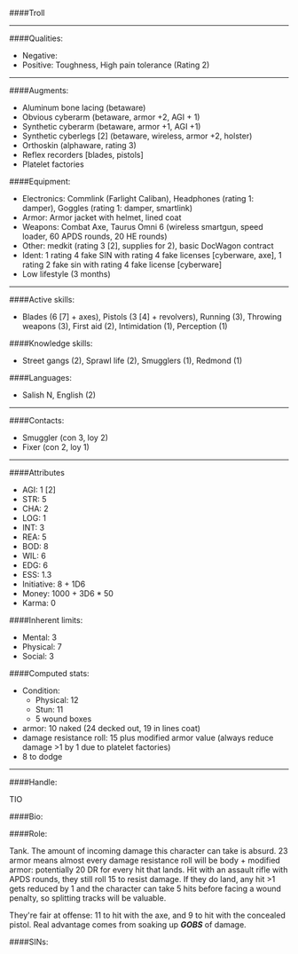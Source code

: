 ####Troll

____
####Qualities:

- Negative: 
- Positive: Toughness, High pain tolerance (Rating 2)

____
####Augments:

- Aluminum bone lacing (betaware)
- Obvious cyberarm (betaware, armor +2, AGI + 1)
- Synthetic cyberarm (betaware, armor +1, AGI +1)
- Synthetic cyberlegs \[2\] (betaware, wireless, armor +2, holster)
- Orthoskin (alphaware, rating 3)
- Reflex recorders [blades, pistols]
- Platelet factories

####Equipment:

- Electronics: Commlink (Farlight Caliban), Headphones (rating 1: damper), Goggles (rating 1: damper, smartlink)
- Armor: Armor jacket with helmet, lined coat
- Weapons: Combat Axe, Taurus Omni 6 (wireless smartgun, speed loader, 60 APDS rounds, 20 HE rounds)
- Other: medkit (rating 3 [2], supplies for 2), basic DocWagon contract
- Ident: 1 rating 4 fake SIN with rating 4 fake licenses [cyberware, axe], 1 rating 2 fake sin with rating 4 fake license [cyberware]
- Low lifestyle (3 months)

____
####Active skills:

- Blades (6 [7] + axes), Pistols (3 [4] + revolvers), Running (3), Throwing weapons (3), First aid (2), Intimidation (1), Perception (1)

####Knowledge skills:

- Street gangs (2), Sprawl life (2), Smugglers (1), Redmond (1)

####Languages:

- Salish N, English (2)

____
####Contacts:

- Smuggler (con 3, loy 2)
- Fixer (con 2, loy 1)

____
####Attributes

- AGI: 1 [2]
- STR: 5
- CHA: 2
- LOG: 1
- INT: 3
- REA: 5
- BOD: 8
- WIL: 6
- EDG: 6
- ESS: 1.3
- Initiative: 8 + 1D6
- Money: 1000 + 3D6 * 50
- Karma: 0

####Inherent limits:

- Mental: 3
- Physical: 7
- Social: 3

####Computed stats:

- Condition:
	- Physical: 12
	- Stun: 11
	- 5 wound boxes 
- armor: 10 naked (24 decked out, 19 in lines coat)
- damage resistance roll: 15 plus modified armor value (always reduce damage >1 by 1 due to platelet factories)
- 8 to dodge

____
####Handle:

TIO

####Bio:


####Role:

Tank. The amount of incoming damage this character can take is absurd. 23 armor means almost every damage resistance roll will be body + modified armor: potentially 20 DR for every hit that lands. Hit with an assault rifle with APDS rounds, they still roll 15 to resist damage. If they do land, any hit >1 gets reduced by 1 and the character can take 5 hits before facing a wound penalty, so splitting tracks will be valuable.

They're fair at offense: 11 to hit with the axe, and 9 to hit with the concealed pistol. Real advantage comes from soaking up ***GOBS*** of damage.

####SINs:
